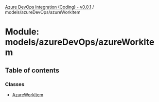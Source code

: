 [Azure DevOps Integration (Coding) - v0.0.1](../README.md) / models/azureDevOps/azureWorkItem

# Module: models/azureDevOps/azureWorkItem

## Table of contents

### Classes

- [AzureWorkItem](../classes/models_azureDevOps_azureWorkItem.AzureWorkItem.md)
